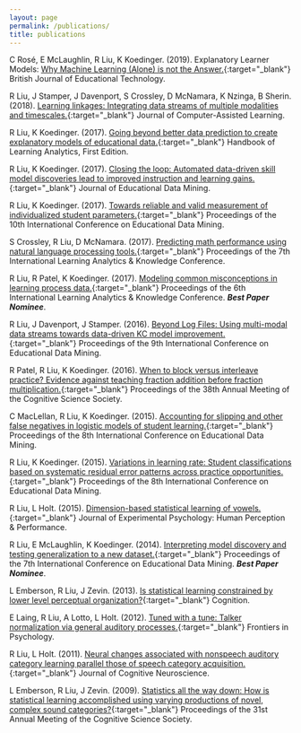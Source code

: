 ```yaml
---
layout: page
permalink: /publications/
title: publications
---
```


C Rosé, E McLaughlin, R Liu, K Koedinger. (2019). Explanatory Learner Models: [Why Machine Learning (Alone) is not the Answer.](https://onlinelibrary.wiley.com/doi/full/10.1111/bjet.12858){:target="\_blank"} British Journal of Educational Technology.

R Liu, J Stamper, J Davenport, S Crossley, D McNamara, K Nzinga, B Sherin. (2018). [Learning linkages: Integrating data streams of multiple modalities and timescales.](https://onlinelibrary.wiley.com/doi/full/10.1111/jcal.12315){:target="\_blank"} Journal of Computer-Assisted Learning.

R Liu, K Koedinger. (2017). [Going beyond better data prediction to create explanatory models of educational data.](https://solaresearch.org/hla-17/hla17-chapter6/){:target="\_blank"} Handbook of Learning Analytics, First Edition.

R Liu, K Koedinger. (2017). [Closing the loop: Automated data-driven skill model discoveries lead to improved instruction and learning gains.](https://files.eric.ed.gov/fulltext/EJ1155896.pdf){:target="\_blank"} Journal of Educational Data Mining.

R Liu, K Koedinger. (2017). [Towards reliable and valid measurement of individualized student parameters.](http://educationaldatamining.org/EDM2017/proc_files/papers/paper_137.pdf){:target="\_blank"} Proceedings of the 10th International Conference on Educational Data Mining.

S Crossley, R Liu, D McNamara. (2017). [Predicting math performance using natural language processing tools.](https://alsl.gsu.edu/files/2014/03/Predicting-math-performance-using-natural-language-processing-tools.pdf){:target="\_blank"} Proceedings of the 7th International Learning Analytics & Knowledge Conference.

R Liu, R Patel, K Koedinger. (2017). [Modeling common misconceptions in learning process data.](https://www.researchgate.net/profile/Kenneth_Koedinger2/publication/301591324_Modeling_common_misconceptions_in_learning_process_data/links/5a0331540f7e9b3d4020786b/Modeling-common-misconceptions-in-learning-process-data.pdf){:target="\_blank"} Proceedings of the 6th International Learning Analytics & Knowledge Conference. <strong><i>Best Paper Nominee</i></strong>.

R Liu, J Davenport, J Stamper. (2016). [Beyond Log Files: Using multi-modal data streams towards data-driven KC model improvement.](https://www.researchgate.net/profile/Kenneth_Koedinger2/publication/301591324_Modeling_common_misconceptions_in_learning_process_data/links/5a0331540f7e9b3d4020786b/Modeling-common-misconceptions-in-learning-process-data.pdf){:target="\_blank"} Proceedings of the 9th International Conference on Educational Data Mining.

R Patel, R Liu, K Koedinger. (2016). [When to block versus interleave practice? Evidence against teaching fraction addition before fraction multiplication.](https://www.researchgate.net/profile/Kenneth_Koedinger2/publication/301591324_Modeling_common_misconceptions_in_learning_process_data/links/5a0331540f7e9b3d4020786b/Modeling-common-misconceptions-in-learning-process-data.pdf){:target="\_blank"} Proceedings of the 38th Annual Meeting of the Cognitive Science Society.

C MacLellan, R Liu, K Koedinger. (2015). [Accounting for slipping and other false negatives in logistic models of student learning.](https://files.eric.ed.gov/fulltext/ED560525.pdf){:target="\_blank"} Proceedings of the 8th International Conference on Educational Data Mining.

R Liu, K Koedinger. (2015). [Variations in learning rate: Student classifications based on systematic residual error patterns across practice opportunities.](https://files.eric.ed.gov/fulltext/ED560874.pdf){:target="\_blank"} Proceedings of the 8th International Conference on Educational Data Mining.

R Liu, L Holt. (2015). [Dimension-based statistical learning of vowels.](https://www.ncbi.nlm.nih.gov/pmc/articles/PMC4666748/){:target="\_blank"} Journal of Experimental Psychology: Human Perception & Performance.

R Liu, E McLaughlin, K Koedinger. (2014). [Interpreting model discovery and testing generalization to a new dataset.](http://citeseerx.ist.psu.edu/viewdoc/download?doi=10.1.1.660.3949&rep=rep1&type=pdf){:target="\_blank"} Proceedings of the 7th International Conference on Educational Data Mining. <strong><i>Best Paper Nominee</i></strong>.

L Emberson, R Liu, J Zevin. (2013). [Is statistical learning constrained by lower level perceptual organization?](https://www.ncbi.nlm.nih.gov/pmc/articles/PMC4020322/){:target="\_blank"} Cognition.

E Laing, R Liu, A Lotto, L Holt. (2012). [Tuned with a tune: Talker normalization via general auditory processes.](https://www.frontiersin.org/articles/10.3389/fpsyg.2012.00203/full){:target="\_blank"} Frontiers in Psychology.

R Liu, L Holt. (2011). [Neural changes associated with nonspeech auditory category learning parallel those of speech category acquisition.](https://www.ncbi.nlm.nih.gov/pmc/articles/PMC2945418/){:target="\_blank"} Journal of Cognitive Neuroscience.

L Emberson, R Liu, J Zevin. (2009). [Statistics all the way down: How is statistical learning accomplished using varying productions of novel, complex sound categories?](https://cloudfront.escholarship.org/dist/prd/content/qt2c94h5mj/qt2c94h5mj.pdf){:target="\_blank"} Proceedings of the 31st Annual Meeting of the Cognitive Science Society.
